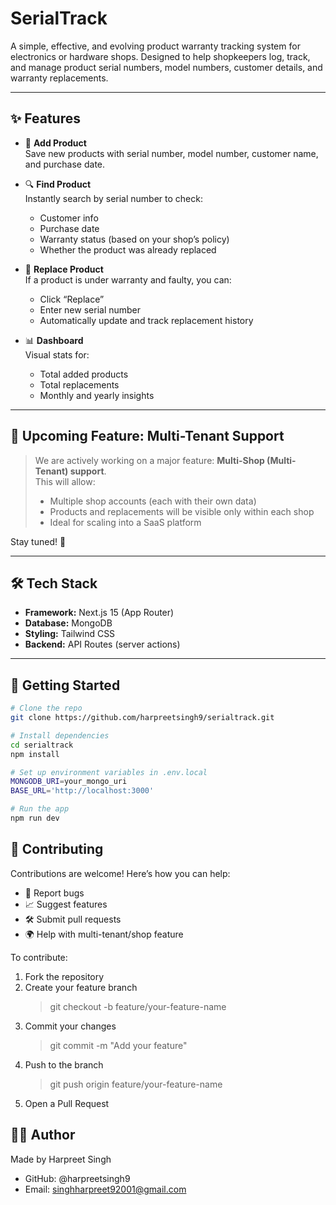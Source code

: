 # SerialTrack

A simple, effective, and evolving product warranty tracking system for electronics or hardware shops. Designed to help shopkeepers log, track, and manage product serial numbers, model numbers, customer details, and warranty replacements.

---

## ✨ Features

- 🔐 **Add Product**  
  Save new products with serial number, model number, customer name, and purchase date.

- 🔍 **Find Product**  
  Instantly search by serial number to check:
  - Customer info
  - Purchase date
  - Warranty status (based on your shop’s policy)
  - Whether the product was already replaced

- 🔁 **Replace Product**  
  If a product is under warranty and faulty, you can:
  - Click “Replace”
  - Enter new serial number
  - Automatically update and track replacement history

- 📊 **Dashboard**  
  Visual stats for:
  - Total added products
  - Total replacements
  - Monthly and yearly insights

---

## 🚧 Upcoming Feature: Multi-Tenant Support

> We are actively working on a major feature: **Multi-Shop (Multi-Tenant) support**.  
> This will allow:
> - Multiple shop accounts (each with their own data)
> - Products and replacements will be visible only within each shop
> - Ideal for scaling into a SaaS platform

Stay tuned! 🎯

---

## 🛠 Tech Stack

- **Framework:** Next.js 15 (App Router)
- **Database:** MongoDB
- **Styling:** Tailwind CSS
- **Backend:** API Routes (server actions)

---

## 🚀 Getting Started

```bash
# Clone the repo
git clone https://github.com/harpreetsingh9/serialtrack.git

# Install dependencies
cd serialtrack
npm install

# Set up environment variables in .env.local
MONGODB_URI=your_mongo_uri
BASE_URL='http://localhost:3000'

# Run the app
npm run dev
```

## 🤝 Contributing

Contributions are welcome! Here’s how you can help:

- 🐛 Report bugs  
- 📈 Suggest features  
- 🛠️ Submit pull requests  
- 🌍 Help with multi-tenant/shop feature

To contribute:

1. Fork the repository  
2. Create your feature branch  
   > git checkout -b feature/your-feature-name
3. Commit your changes
    > git commit -m "Add your feature"
4. Push to the branch
    > git push origin feature/your-feature-name
5. Open a Pull Request

## 🙋‍♂️ Author

Made by Harpreet Singh

- GitHub: @harpreetsingh9
- Email: singhharpreet92001@gmail.com
